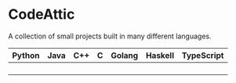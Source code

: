 # CodeAttic
A collection of small projects built in many different languages.

| Python | Java | C++ | C | Golang | Haskell | TypeScript |
|--------|------|-----|---|--------|---------|------------|
|        |      |     |   |        |         |            |
|        |      |     |   |        |         |            |
|        |      |     |   |        |         |            |
|        |      |     |   |        |         |            |
